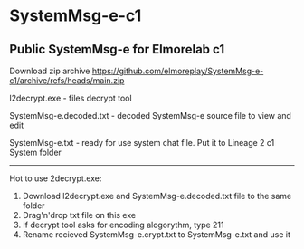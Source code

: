 # SystemMsg-e-c1
Public SystemMsg-e for Elmorelab c1
-----------------------------------------

Download zip archive
https://github.com/elmoreplay/SystemMsg-e-c1/archive/refs/heads/main.zip

l2decrypt.exe - files decrypt tool

SystemMsg-e.decoded.txt - decoded SystemMsg-e source file to view and edit

SystemMsg-e.txt - ready for use system chat file. Put it to Lineage 2 c1 System folder

-----------------------------------------

Hot to use 2decrypt.exe:
1. Download l2decrypt.exe and SystemMsg-e.decoded.txt file to the same folder
2. Drag'n'drop txt file on this exe
3. If decrypt tool asks for encoding alogorythm, type 211
4. Rename recieved SystemMsg-e.crypt.txt to SystemMsg-e.txt and use it

